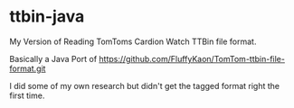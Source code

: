 ttbin-java
==========

My Version of Reading TomToms Cardion Watch TTBin file format.

Basically a Java Port of
https://github.com/FluffyKaon/TomTom-ttbin-file-format.git

I did some of my own research but didn't get the tagged format right
the first time.





